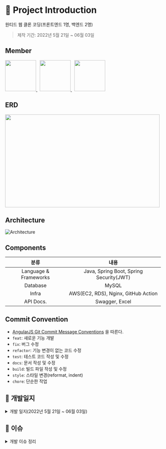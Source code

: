 # 📝 Project Introduction
원티드 웹 클론 코딩(프론트엔드 1명, 백엔드 2명)

>제작 기간: 2022년 5월 21일 ~ 06월 03일

## Member
<p>
  <a href="https://github.com/dkswnkk">
     <img src="https://github.com/dkswnkk.png" width="100">
  </a>
  &nbsp;
  <a href="https://github.com/kys95">
   <img src="https://github.com/kys95.png" width="100">
  </a>
  &nbsp;
  <a href="https://github.com/Sukyung-Park">
   <img src="https://github.com/Sukyung-Park.png" width="100">
  </a>
</p>




## ERD
<img width="500" height="300" src="https://user-images.githubusercontent.com/74492426/171628759-592a7ebd-8689-4c4a-9ce1-1daac59e2408.png">

## Architecture
![Architecture](https://user-images.githubusercontent.com/74492426/171627674-8b66a197-b380-487e-80a1-13c93edac510.png)

## Components
|분류|내용|
|:---:|:---:|
|Language & Frameworks|Java, Spring Boot, Spring Security(JWT)|
|Database|MySQL|
|Infra|AWS(EC2, RDS), Nginx, GitHub Action|
|API Docs.|Swagger, Excel|


## Commit Convention
- [AngularJS Git Commit Message Conventions](https://gist.github.com/stephenparish/9941e89d80e2bc58a153) 을 따른다.
- `feat`: 새로운 기능 개발
- `fix`: 버그 수정
- `refactor`: 기능 변경이 없는 코드 수정
- `test`: 테스트 코드 작성 및 수정
- `docs`: 문서 작성 및 수정
- `build`: 빌드 파일 작성 및 수정
- `style`: 스타일 변경(reformat, indent)
- `chore`: 단순한 작업

## 📝 개발일지

<details>
<summary>개발 일지(2022년 5월 21일 ~ 06월 03일)</summary>

## 2022-05-21(토)
안주
- ERD설계(80%진행)
  
퓨어
- ERD설계(80%진행)
- 가비아 도메인 구입 및 dev/prod 서버 구축
  
  
## 2022-05-22(일) 
안주
- ERD설계 마무리
- API 명세서 작성
 
퓨어
- ERD수정
- API 리스트업(80%)

## 2022-05-23(월) 
안주
- 회원가입 API 구현
- 로그인 API 구현
- 프론트와 회의 진행 
- 1차 피드백 받음

퓨어
- git pull 에러 해결
- git merge conflict 에러 해결
- 프론트와 회의 진행 : 리스트업한 API 중 주요 API먼저 구현하기로 함.
- 1차 피드백 : ERD 테이블 칼럼값 중 카멜케이스 안된 것 카멜케이스로 수정, API Method 중 DELETE를 PATCH로 수정
 
## 2022-05-24(화)
안주
- 배너 광고 조회 API 구현
- 유저 정보 조회 API 구현

퓨어
- 채용공고 화면 조회 API 구현

## 2022-05-25(수)
안주
- 이력서 생성 API구현
- 해당 유저의 모든 이력서 조회 API 구현
- 이력서 상세 조회 API 구현
- 이력서 삭제 API 구현
  
퓨어
- 채용공고 상세화면 조회 API 구현
- 채용공고 북마크 생성 API 구현
- 채용공고 북마크 취소 API 구현
- 북마크 조회 API 구현
  
## 2022-05-26(목)
 안주
  - 이력서 이름 변경 API 구현
  - 기본 이력서로 변경 API 구현
  - 이력서 작성 상태 변경 API 구현
  - 이력서 수정 API 구현
  
 퓨어
 - 회사 상세 조회 API 구현
 - 회사 정보 생성 API 구현
 - 회사 정보 수정 API 구현
 - 회사 정보 삭제 API 구현
  
## 2022-05-27(금)
안주
- 회원 탈퇴 API 구현
- 유저 프로필 이미지 변경 API 구현
  
퓨어
- 채용공고 좋아요 생성, 취소 버그 해결 
  
## 2022-05-28(토)
안주
- API 명세서 수정
- GitHub Action CI 추가
  
퓨어
- API 명세서 수정
  
## 2022-05-29(일)
안주
- 유저 기본정보 수정 API 구현
- 유저 프로필 조회 API 구현
  
퓨어
- 메인화면 이벤트 조회 API 구현
- 메인화면 아티클 조회 API 구현
  
  
## 2022-05-30(월)
안주
- 프로필 전문분야 설정 API 구현
- 프로필 정보 조회 API 오류 수정
- SMS 인증메세지 API구현(coolsms사용)
  
퓨어
- 회사 팔로우 유무 버그 해결
- 특정조건으로 회사 조회 API 구현
- 특정 태그로 회사 조회 API 구현
- 프론트와 회의 진행 : 프론트분께서 이제 막 퍼블리싱을 끝냄, 주요 화면 관련 API 관련 회의
  
## 2022-05-31(화)
안주
- 지원현황 조회 모델링
- API 명세서 
- 과제를 위한 prod, sub 도메인 구현
 
퓨어
- 채용정보 조회 API 구현
- 진행중인 이벤트 조회 API 구현
- 채용공고 좋아요 리스트 조회 API 구현
  
## 2022-06-01(수)
안주
- ERD 수정에 따른 몇몇개의 API 수정 중
- 마무리 작업을 위한 API 명세서 다듬기
- 마무리 지을 작업 정리 중(남은 API 개발 및 영상 과정 고민)
 
퓨어
- 카카오 OAuth 로그인 API 구현
- SMS로 4자리 인증번호 API(네이버 sens이용) 구현
- ERD 테이블 수정
- 2차 피드백 : ERD 각 status comment 수정, Alarm 테이블과 User 테이블 연결, query string이 포함된 API URL 구체화 

## 2022-06-02(목)

  
  

퓨어
- 팔로우, 좋아요 validation 추가
- 검색어 validation 추가 
- API 명세서 수정 및 보완
</details>

## 📝 이슈 
<details>
<summary>개발 이슈 정리</summary>

## 안주
  
  
  
  
  
## 퓨어
1. ec2서버에서 git pull 할 때 에러(2022-05-23)
- 문제 : 새롭게 추가된 기능을 포함시키기 위해 원격 리포지토리(remote repository)에서 소스를 땡겨 올때 다음과 같은 에러가 발생했다.
```
error: Your local changes to the following files would be overwritten by merge:
         logs/app.log
please commit your changes or stash them before you merge.
```
- 해결 : merge 하기 전에 변경사항을 commit 하거나 stash한다.

2. ec2서버에 배포(2022-05-23)
- 문제 : 원격 접속이 끊어지면 서버가 죽어버린다.
- 해결 : nohum을 통해서 원격 접속이 끊어져도 백그라운드에서 알아서 돌아갈 수 있도록 했다.
         jar 파일을 동작시킬 때의 명령어의 앞, 뒤에 nohup, &만 붙여주면 된다.
  
3. 브랜치 생성 에러(2022-05-25)
- 문제 : 로컬에서 브랜치를 생성하고 원격 리포지토리에 적용시키려 했지만 실패했다.
- 해결 : 원격 리포지토리에서 브랜치를 먼저 생성한 후 로컬에서 
```
git clone -b {branch_name} --single-branch {저장소 URL}
```
을 통해 해당 브랜치만 따온다.
  
4. boolean 타입 validation 에러(2022-05-26)
- 문제 : 회사 생성 API 구현 중 boolean타입의 이용약관 및 가입동의 부분을 @AsserTrue 로 validation할 때 에러가 발생했다.
- 해결 : boolean대신에 Boolean으로 변경했다.
  
5. postman에서 데이터베이스 연결 실패 에러
- 문제 : FollowService단에서 해당 유저가 회사를 팔로우하고 있는지 status로 받아와서 0이아니면 이미 팔로우하고 있다고 처리하여 Exception으로 날려주고  0이라면 팔로우하는 비즈니스 로직을 다음과같이 구성했다.
```
public void createFollow(int companyIdx, Long userIdx) throws BaseException {
        int status = followDao.getFollowCompany(companyIdx, userIdx);
        System.out.println(status);
        if(status != 0 ){
            throw new BaseException(POST_FOLLOW_EXISTS);
        }
        try{
            followDao.createFollow(companyIdx, userIdx);

        } catch (Exception exception) {
            throw new BaseException(DATABASE_ERROR);
        }
    }
```

FollowDao에서의 쿼리문은 다음과 같다.
```
public int getFollowCompany(int companyIdx, Long userIdx){
        String GetFollowCompanyQuery = "select count(companyFollowIdx) from CompanyFollow where userIdx = ? and companyIdx = ? and status = 'ACTIVE'";
        Object[] GetFollowCompanyParams = new Object[]{userIdx, companyIdx};
        return this.jdbcTemplate.queryForObject(GetFollowCompanyQuery, int.class,GetFollowCompanyParams);
    }
```

하지만 실행해보면 실제 db상에서 팔로우하고 있음에도 불구하고 status가 0으로 출력되고 postman에서 다음과 같이 데이터베이스 연결에 실패하였다라고 출력됐다.
```
{
  "isSuccess" : "false",
  "code" : 4000,
  "message" : "데이터베이스 연결에 실패하였습니다."
}
```
- 해결 : 해당 비즈니스 로직과 코드 구성은 Like(좋아요)와 똑같지만 Like관련 API는 문제없이 출력되는 것을 확인하고 해당 로직과 구성은 문제없다고 판단했다. 
         이에 따라 해당 이슈를 팀장님께 보고드렸지만 해결방안을 찾지 못했다. 결국, 다른 작업을 하다가 이틀 뒤에 다시 실행해보니 정상적으로 출력됐다.

  
  
</details>
